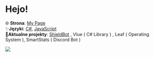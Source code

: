 <h1>Hejo!</h1>

🌐 **Strona**: [My Page](http://solindek-dev.ct8.pl) <br>
✨**Języki**: [C#](https://pl.wikipedia.org/wiki/C_Sharp), [JavaScript](https://pl.wikipedia.org/wiki/JavaScript) <br>
🎈**Aktualne projekty**: [ShieldBot](https://shieldbot.gq) , Vlue ( C# Library ) , Leaf ( Operating System ), SmartStats ( Discord Bot ) <br>

<a href="https://wakatime.com"><img src="https://wakatime.com/share/@418b9796-c879-4295-8b96-b20570a5f28b/a91320c7-7763-422e-80df-4efe02286d38.png" /></a>
